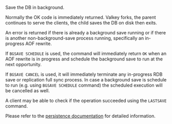 Save the DB in background.

Normally the OK code is immediately returned.
Valkey forks, the parent continues to serve the clients, the child saves the DB
on disk then exits.

An error is returned if there is already a background save running or if there
is another non-background-save process running, specifically an in-progress AOF
rewrite.

If `BGSAVE SCHEDULE` is used, the command will immediately return `OK` when an
AOF rewrite is in progress and schedule the background save to run at the next
opportunity.

If `BGSAVE CANCEL` is used, it will immediately terminate any in-progress RDB save or replication full sync process.
In case a background save is schedule to run (e.g. using `BGSAVE SCHEDULE` command) the scheduled execution will be 
cancelled as well.

A client may be able to check if the operation succeeded using the `LASTSAVE`
command.

Please refer to the [persistence documentation][tp] for detailed information.

[tp]: ../topics/persistence.md


